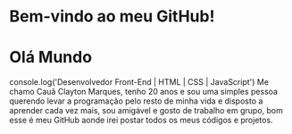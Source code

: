 # Bem-vindo ao meu GitHub!
<h1>Olá Mundo</h1>
console.log('Desenvolvedor Front-End | HTML | CSS | JavaScript')
Me chamo Cauã Clayton Marques, tenho 20 anos e sou uma simples pessoa querendo levar a programação pelo resto de minha vida e disposto a aprender cada vez mais, sou amigável e gosto de trabalho em grupo, bom esse é meu GitHub aonde irei postar todos os meus códigos e projetos.
